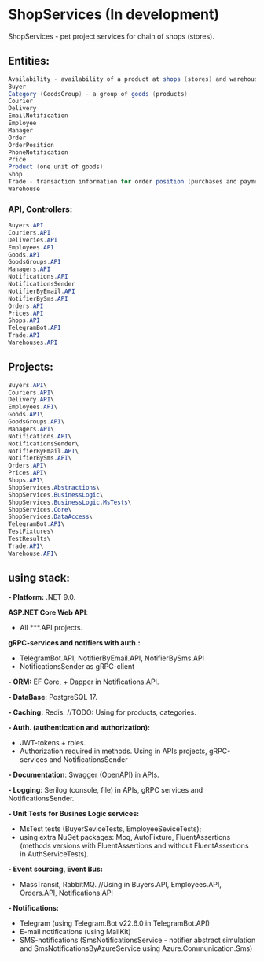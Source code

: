 # ShopServices (In development)

ShopServices - pet project services for chain of shops (stores).

## **Entities:**
```csharp
Availability - availability of a product at shops (stores) and warehouses.
Buyer
Category (GoodsGroup) - a group of goods (products)
Courier
Delivery
EmailNotification
Employee
Manager
Order
OrderPosition
PhoneNotification
Price
Product (one unit of goods)
Shop
Trade - transaction information for order position (purchases and payments).
Warehouse
```

### **API, Controllers:**
```csharp
Buyers.API
Couriers.API
Deliveries.API
Employees.API
Goods.API
GoodsGroups.API
Managers.API
Notifications.API
NotificationsSender
NotifierByEmail.API
NotifierBySms.API
Orders.API
Prices.API
Shops.API
TelegramBot.API
Trade.API
Warehouses.API
```

## **Projects:**
```csharp
Buyers.API\
Couriers.API\
Delivery.API\
Employees.API\
Goods.API\
GoodsGroups.API\
Managers.API\
Notifications.API\
NotificationsSender\
NotifierByEmail.API\
NotifierBySms.API\
Orders.API\
Prices.API\
Shops.API\
ShopServices.Abstractions\
ShopServices.BusinessLogic\
ShopServices.BusinessLogic.MsTests\
ShopServices.Core\
ShopServices.DataAccess\
TelegramBot.API\
TestFixtures\
TestResults\
Trade.API\
Warehouse.API\
```

## **using stack:**
**- Platform:** .NET 9.0.

**ASP.NET Core Web API**:
- All ***.API projects.

**gRPC-services and notifiers with auth.:**
- TelegramBot.API, NotifierByEmail.API, NotifierBySms.API
- NotificationsSender as gRPC-client

**- ORM:** EF Core, + Dapper in Notifications.API.

**- DataBase**: PostgreSQL 17.

**- Caching:** Redis.
//TODO: Using for products, categories.

**- Auth. (authentication and authorization):**
- JWT-tokens + roles.
- Authorization required in methods.
Using in APIs projects, gRPC-services and NotificationsSender

**- Documentation**: Swagger (OpenAPI) in APIs.

**- Logging**: Serilog (console, file) in APIs, gRPC services and NotificationsSender.

**- Unit Tests for Busines Logic services:**
- MsTest tests (BuyerSeviceTests, EmployeeSeviceTests);
- using extra NuGet packages: Moq, AutoFixture, FluentAssertions (methods versions with FluentAssertions and without FluentAssertions in AuthServiceTests).

**- Event sourcing, Event Bus:**
- MassTransit, RabbitMQ. //Using in Buyers.API, Employees.API, Orders.API, Notifications.API

**- Notifications:**
- Telegram (using Telegram.Bot v22.6.0 in TelegramBot.API)
- E-mail notifications (using MailKit)
- SMS-notifications (SmsNotificationsService - notifier abstract simulation and SmsNotificationsByAzureService using Azure.Communication.Sms)